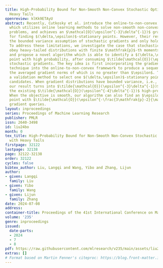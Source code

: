 ```yaml
---
title: High-Probability Bound for Non-Smooth Non-Convex Stochastic Optimization with
  Heavy Tails
openreview: klKk9ETAyU
abstract: Recently, Cutkosky et al. introduce the online-to-non-convex framework,
  which utilizes online learning methods to solve non-smooth non-convex optimization
  problems, and achieves an $\mathcal{O}(\epsilon^{-3}\delta^{-1})$ gradient complexity
  for finding $(\delta,\epsilon)$-stationary points. However, their results rely on
  the bounded variance assumption of stochastic gradients and only hold in expectation.
  To address these limitations, we investigate the case that stochastic gradients
  obey heavy-tailed distributions with finite $\mathfrak{p}$-th moments for some $\mathfrak{p}\in(1,2]$,
  and propose a novel algorithm which is able to identify a $(\delta,\epsilon)$-stationary
  point with high probability, after consuming $\tilde{\mathcal{O}}(\epsilon^{-\frac{2\mathfrak{p}-1}{\mathfrak{p}-1}}\delta^{-1})$
  stochastic gradients. The key idea is first incorporating the gradient clipping
  technique into the online-to-non-convex framework to produce a sequence of points,
  the averaged gradient norms of which is no greater than $\epsilon$. Then, we propose
  a validation method to select one $(\delta,\epsilon)$-stationary point among the
  candidates. When gradient distributions have bounded variance, i.e., $\mathfrak{p}=2$,
  our result turns into $\tilde{\mathcal{O}}(\epsilon^{-3}\delta^{-1})$, which improves
  the existing $\tilde{\mathcal{O}}(\epsilon^{-4}\delta^{-1})$ high-probability bound.
  When the objective is smooth, our algorithm can also find an $\epsilon$-stationary
  point with $\tilde{\mathcal{O}}(\epsilon^{-\frac{3\mathfrak{p}-2}{\mathfrak{p}-1}})$
  gradient queries.
layout: inproceedings
series: Proceedings of Machine Learning Research
publisher: PMLR
issn: 2640-3498
id: liu24bo
month: 0
tex_title: High-Probability Bound for Non-Smooth Non-Convex Stochastic Optimization
  with Heavy Tails
firstpage: 32122
lastpage: 32138
page: 32122-32138
order: 32122
cycles: false
bibtex_author: Liu, Langqi and Wang, Yibo and Zhang, Lijun
author:
- given: Langqi
  family: Liu
- given: Yibo
  family: Wang
- given: Lijun
  family: Zhang
date: 2024-07-08
address:
container-title: Proceedings of the 41st International Conference on Machine Learning
volume: '235'
genre: inproceedings
issued:
  date-parts:
  - 2024
  - 7
  - 8
pdf: https://raw.githubusercontent.com/mlresearch/v235/main/assets/liu24bo/liu24bo.pdf
extras: []
# Format based on Martin Fenner's citeproc: https://blog.front-matter.io/posts/citeproc-yaml-for-bibliographies/
---
```

